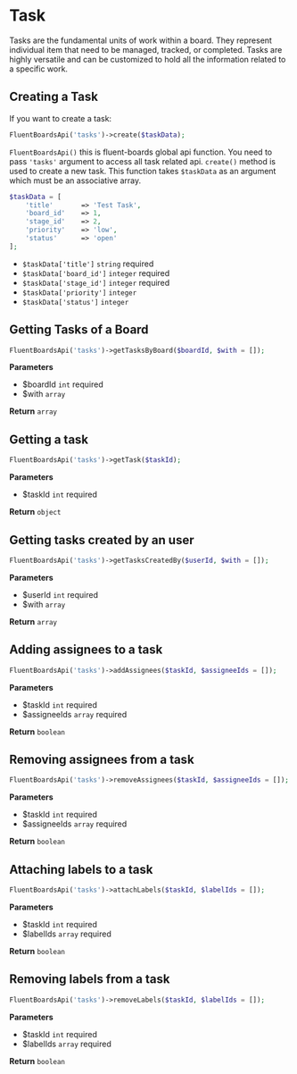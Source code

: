 # Task
Tasks are the fundamental units of work within a board. They represent individual item that need to be managed, tracked, or completed.
Tasks are highly versatile and can be customized to hold all the information related to a specific work.

## Creating a Task
If you want to create a task:
```php
FluentBoardsApi('tasks')->create($taskData);
```
`FluentBoardsApi()` this is fluent-boards global api function. You need to pass `'tasks'` argument to access all task related api.
`create()` method is used to create a new task. This function takes `$taskData` as an argument which must be an associative array.

```php
$taskData = [
    'title'       => 'Test Task',
    'board_id'    => 1,
    'stage_id'    => 2,
    'priority'    => 'low',
    'status'      => 'open'
];
```
- `$taskData['title']` `string` required
- `$taskData['board_id']` `integer` required
- `$taskData['stage_id']` `integer` required
- `$taskData['priority']` `integer`
- `$taskData['status']` `integer`

## Getting Tasks of a Board
```php
FluentBoardsApi('tasks')->getTasksByBoard($boardId, $with = []);
```

**Parameters**
- $boardId `int` required
- $with `array` 

**Return** `array`

## Getting a task
```php
FluentBoardsApi('tasks')->getTask($taskId);
```

**Parameters**
- $taskId `int` required

**Return** `object`

## Getting tasks created by an user
```php
FluentBoardsApi('tasks')->getTasksCreatedBy($userId, $with = []);
```

**Parameters**
- $userId `int` required
- $with `array` 

**Return** `array`

## Adding assignees to a task
```php
FluentBoardsApi('tasks')->addAssignees($taskId, $assigneeIds = []);
```

**Parameters**
- $taskId `int` required
- $assigneeIds `array` required

**Return** `boolean`

## Removing assignees from a task
```php
FluentBoardsApi('tasks')->removeAssignees($taskId, $assigneeIds = []);
```

**Parameters**
- $taskId `int` required
- $assigneeIds `array` required

**Return** `boolean`

## Attaching labels to a task
```php
FluentBoardsApi('tasks')->attachLabels($taskId, $labelIds = []);
```

**Parameters**
- $taskId `int` required
- $labelIds `array` required

**Return** `boolean`

## Removing labels from a task
```php
FluentBoardsApi('tasks')->removeLabels($taskId, $labelIds = []);
```

**Parameters**
- $taskId `int` required
- $labelIds `array` required

**Return** `boolean`